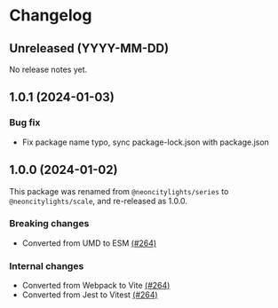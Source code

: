 # Changelog

## Unreleased (YYYY-MM-DD)

No release notes yet.

## 1.0.1 (2024-01-03)

### Bug fix
- Fix package name typo, sync package-lock.json with package.json

## 1.0.0 (2024-01-02)

This package was renamed from `@neoncitylights/series` to `@neoncitylights/scale`, and re-released as 1.0.0.

### Breaking changes

- Converted from UMD to ESM [(#264)](https://github.com/neoncitylights/ts-series/pull/264)

### Internal changes

- Converted from Webpack to Vite [(#264)](https://github.com/neoncitylights/ts-series/pull/264)
- Converted from Jest to Vitest [(#264)](https://github.com/neoncitylights/ts-series/pull/264)

